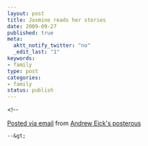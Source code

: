 ```yaml
--- 
layout: post
title: Jasmine reads her stories
date: 2009-09-27
published: true
meta: 
  aktt_notify_twitter: "no"
  _edit_last: "1"
keywords: 
- family
type: post
categories: 
- family
status: publish
---
```

&lt;!--  

  [Posted via email](http://posterous.com)   from [Andrew Eick's posterous](http://posterous.andyeick.com/jasmine-reads-her-stories)  

    --&gt;
